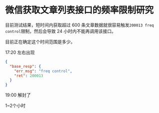 # 微信获取文章列表接口的频率限制研究

目前测试结果，短时间内获取超过 600 条文章数据就很容易触发`200013 freq control`限制，然后会导致 24 小时内不能再调用该接口。

目前正在确定这个时间范围是多少。

17:20 左右出现
```json
{
  "base_resp": {
    "err_msg": "freq control",
    "ret": 200013
  }
}
```

19:00 解封了

1~2个小时
